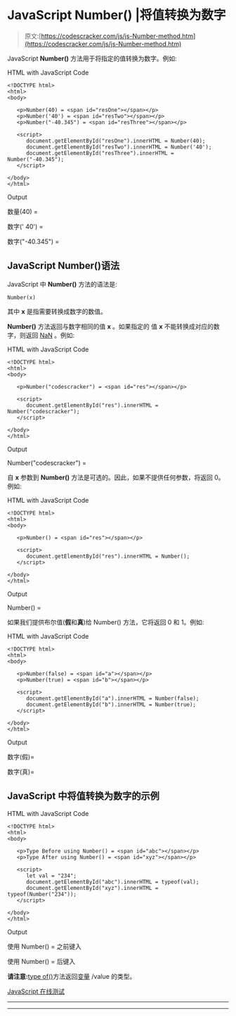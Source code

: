 # JavaScript Number() |将值转换为数字

> 原文:[https://codescracker.com/js/js-Number-method.htm](https://codescracker.com/js/js-Number-method.htm)

JavaScript **Number()** 方法用于将指定的值转换为数字。例如:

HTML with JavaScript Code

```
<!DOCTYPE html>
<html>
<body>

   <p>Number(40) = <span id="resOne"></span></p>
   <p>Number('40') = <span id="resTwo"></span></p>
   <p>Number("-40.345") = <span id="resThree"></span></p>

   <script>
      document.getElementById("resOne").innerHTML = Number(40);
      document.getElementById("resTwo").innerHTML = Number('40');
      document.getElementById("resThree").innerHTML = Number("-40.345");
   </script>

</body>
</html>
```

Output

数量(40) =

数字(' 40') =

数字("-40.345") =

## JavaScript Number()语法

JavaScript 中 **Number()** 方法的语法是:

```
Number(x)
```

其中 **x** 是指需要转换成数字的数值。

**Number()** 方法返回与数字相同的值 **x** 。如果指定的 值 **x** 不能转换成对应的数字，则返回 [NaN](/js/js-NaN-isNaN.htm#a) 。例如:

HTML with JavaScript Code

```
<!DOCTYPE html>
<html>
<body>

   <p>Number("codescracker") = <span id="res"></span></p>

   <script>
      document.getElementById("res").innerHTML = Number("codescracker");
   </script>

</body>
</html>
```

Output

Number("codescracker") =

自 **x** 参数到 **Number()** 方法是可选的。因此，如果不提供任何参数，将返回 0。例如:

HTML with JavaScript Code

```
<!DOCTYPE html>
<html>
<body>

   <p>Number() = <span id="res"></span></p>

   <script>
      document.getElementById("res").innerHTML = Number();
   </script>

</body>
</html>
```

Output

Number() =

如果我们提供布尔值(**假**和**真**)给 Number() 方法，它将返回 0 和 1。例如:

HTML with JavaScript Code

```
<!DOCTYPE html>
<html>
<body>

   <p>Number(false) = <span id="a"></span></p>
   <p>Number(true) = <span id="b"></span></p>

   <script>
      document.getElementById("a").innerHTML = Number(false);
      document.getElementById("b").innerHTML = Number(true);
   </script>

</body>
</html>
```

Output

数字(假)=

数字(真)=

## JavaScript 中将值转换为数字的示例

HTML with JavaScript Code

```
<!DOCTYPE html>
<html>
<body>

   <p>Type Before using Number() = <span id="abc"></span></p>
   <p>Type After using Number() = <span id="xyz"></span></p>

   <script>
      let val = "234";
      document.getElementById("abc").innerHTML = typeof(val);
      document.getElementById("xyz").innerHTML = typeof(Number("234"));
   </script>

</body>
</html>
```

Output

使用 Number() = 之前键入

使用 Number() = 后键入

**请注意:**[type of()](/js/js-typeof.htm)方法返回[变量](/js/js-variables.htm) /value 的类型。

[JavaScript 在线测试](/exam/showtest.php?subid=6)

* * *

* * *
